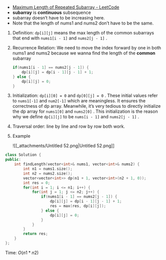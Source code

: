 - [Maximum Length of Repeated Subarray - LeetCode](https://leetcode.com/problems/maximum-length-of-repeated-subarray/description/)
- **subarray** is **continuous** subsequence
- subarray doesn’t have to be increasing here.
- Note that the length of nums1 and nums2 don’t have to be the same.

1. Definition: `dp[i][j]` means the max length of the common subarrays that end with `nums1[i - 1]` and `nums2[j - 1]` .
2. Recurrence Relation: We need to move the index forward by one in both nums1 and nums2 because we wanna find the length of the **common** subarray
    
    ```C++
    if(nums1[i - 1] == nums2[j - 1]) {
        dp[i][j] = dp[i - 1][j - 1] + 1;
    } else {
		dp[i][j] = 0;
    }
    ```
    
3. Initialization: `dp[i][0] = 0` and `dp[0][j] = 0` . These initial values refer to `nums1[-1]` and `num2[-1]` which are meaningless. It ensures the correctness of dp array. Meanwhile, it’s very tedious to directly initialize the dp array for `nums1[0]` and `nums2[0]` . This initialization is the reason why we define `dp[i][j]` to be `nums[i - 1]` and `nums2[j - 1]` .
4. Traversal order: line by line and row by row both work.
5. Example
    
    ![[_attachments/Untitled 52.png|Untitled 52.png]]
    

```C++
class Solution {
public:
    int findLength(vector<int>& nums1, vector<int>& nums2) {
        int n1 = nums1.size();
        int n2 = nums2.size();
        vector<vector<int>> dp(n1 + 1, vector<int>(n2 + 1, 0));
        int res = 0;
        for(int i = 1; i <= n1; i++) {
            for(int j = 1; j <= n2; j++) {
                if(nums1[i - 1] == nums2[j - 1]) {
                    dp[i][j] = dp[i - 1][j - 1] + 1;
                    res = max(res, dp[i][j]);
                } else {
					dp[i][j] = 0;
				}
            }
        }
        return res;
    }
};
```

Time: $O(n1*n2)$